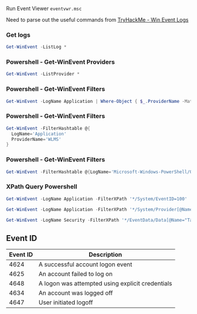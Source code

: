 Run Event Viewer `eventvwr.msc` 

Need to parse out the useful commands from [TryHackMe - Win Event Logs](https://tryhackme.com/room/windowseventlogs)

### Get logs

``` Powershell
Get-WinEvent -ListLog *
```

### Powershell - Get-WinEvent Providers

``` Powershell
Get-WinEvent -ListProvider *
```

### Powershell - Get-WinEvent Filters

``` Powershell
Get-WinEvent -LogName Application | Where-Object { $_.ProviderName -Match 'WLMS' }
```

### Powershell - Get-WinEvent Filters

``` Powershell
Get-WinEvent -FilterHashtable @{
  LogName='Application' 
  ProviderName='WLMS' 
}
```

### Powershell - Get-WinEvent Filters

``` Powershell
Get-WinEvent -FilterHashtable @{LogName='Microsoft-Windows-PowerShell/Operational'; ID=4104} | Select-Object -Property Message | Select-String -Pattern 'SecureString'
```

### XPath Query Powershell

``` Powershell
Get-WinEvent -LogName Application -FilterXPath '*/System/EventID=100'

Get-WinEvent -LogName Application -FilterXPath '*/System/Provider[@Name="WLMS"]'

Get-WinEvent -LogName Security -FilterXPath '*/EventData/Data[@Name="TargetUserName"]="System"' -MaxEvents 1
```

## Event ID

|Event ID|Description|
|---|---|
|4624|A successful account logon event|
|4625|An account failed to log on|
|4648|A logon was attempted using explicit credentials|
|4634|An account was logged off|
|4647|User initiated logoff|

